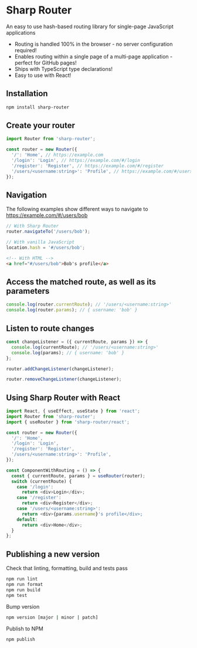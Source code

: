 # Sharp Router

An easy to use hash-based routing library for single-page JavaScript applications

- Routing is handled 100% in the browser - no server configuration required!
- Enables routing within a single page of a multi-page application - perfect for GitHub pages!
- Ships with TypeScript type declarations!
- Easy to use with React!

## Installation

```bash
npm install sharp-router
```

## Create your router

```javascript
import Router from 'sharp-router';

const router = new Router({
  '/': 'Home', // https://example.com
  '/login': 'Login', // https://example.com/#/login
  '/register': 'Register', // https://example.com/#/register
  '/users/<username:string>': 'Profile', // https://example.com/#/users/bob
});
```

## Navigation

The following examples show different ways to navigate to https://example.com/#/users/bob

```javascript
// With Sharp Router
router.navigateTo('/users/bob');
```

```javascript
// With vanilla JavaScript
location.hash = '#/users/bob';
```

```html
<!-- With HTML -->
<a href="#/users/bob">Bob's profile</a>
```

## Access the matched route, as well as its parameters

```javascript
console.log(router.currentRoute); // '/users/<username:string>'
console.log(router.params); // { username: 'bob' }
```

## Listen to route changes

```javascript
const changeListener = ({ currentRoute, params }) => {
  console.log(currentRoute); // '/users/<username:string>'
  console.log(params); // { username: 'bob' }
};

router.addChangeListener(changeListener);

router.removeChangeListener(changeListener);
```

## Using Sharp Router with React

```javascript
import React, { useEffect, useState } from 'react';
import Router from 'sharp-router';
import { useRouter } from 'sharp-router/react';

const router = new Router({
  '/': 'Home',
  '/login': 'Login',
  '/register': 'Register',
  '/users/<username:string>': 'Profile',
});

const ComponentWithRouting = () => {
  const { currentRoute, params } = useRouter(router);
  switch (currentRoute) {
    case '/login':
      return <div>Login</div>;
    case '/register':
      return <div>Register</div>;
    case '/users/<username:string>':
      return <div>{params.username}'s profile</div>;
    default:
      return <div>Home</div>;
  }
};
```

## Publishing a new version

Check that linting, formatting, build and tests pass

```bash
npm run lint
npm run format
npm run build
npm test
```

Bump version

```bash
npm version [major | minor | patch]
```

Publish to NPM

```bash
npm publish
```
